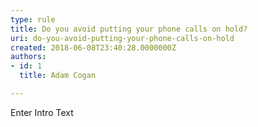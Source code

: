 ```yaml
---
type: rule
title: Do you avoid putting your phone calls on hold?
uri: do-you-avoid-putting-your-phone-calls-on-hold
created: 2018-06-08T23:40:28.0000000Z
authors:
- id: 1
  title: Adam Cogan

---
```




<span class='intro'> Enter Intro Text </span>




